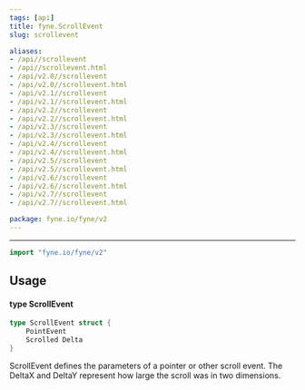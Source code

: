 ```yaml
---
tags: [api]
title: fyne.ScrollEvent
slug: scrollevent

aliases:
- /api//scrollevent
- /api//scrollevent.html
- /api/v2.0//scrollevent
- /api/v2.0//scrollevent.html
- /api/v2.1//scrollevent
- /api/v2.1//scrollevent.html
- /api/v2.2//scrollevent
- /api/v2.2//scrollevent.html
- /api/v2.3//scrollevent
- /api/v2.3//scrollevent.html
- /api/v2.4//scrollevent
- /api/v2.4//scrollevent.html
- /api/v2.5//scrollevent
- /api/v2.5//scrollevent.html
- /api/v2.6//scrollevent
- /api/v2.6//scrollevent.html
- /api/v2.7//scrollevent
- /api/v2.7//scrollevent.html

package: fyne.io/fyne/v2
---
```



---
```go
import "fyne.io/fyne/v2"
```

## Usage

#### type ScrollEvent

```go
type ScrollEvent struct {
	PointEvent
	Scrolled Delta
}
```

ScrollEvent defines the parameters of a pointer or other scroll event. The DeltaX and DeltaY represent how large the scroll was in two dimensions.
